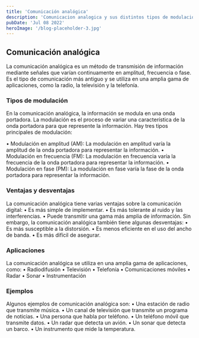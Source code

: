 ```yaml
---
title: 'Comunicación analógica'
description: 'Comunicacion analogica y sus distintos tipos de modulacion'
pubDate: 'Jul 08 2022'
heroImage: '/blog-placeholder-3.jpg'
---
```


## Comunicación analógica

La comunicación analógica es un método de transmisión de información mediante señales que varían continuamente en amplitud, frecuencia o fase. Es el tipo de comunicación más antiguo y se utiliza en una amplia gama de aplicaciones, como la radio, la televisión y la telefonía.

### Tipos de modulación

En la comunicación analógica, la información se modula en una onda portadora. La modulación es el proceso de variar una característica de la onda portadora para que represente la información. Hay tres tipos principales de modulación:

•	Modulación en amplitud (AM): La modulación en amplitud varía la amplitud de la onda portadora para representar la información.
•	Modulación en frecuencia (FM): La modulación en frecuencia varía la frecuencia de la onda portadora para representar la información. 
•	Modulación en fase (PM): La modulación en fase varía la fase de la onda portadora para representar la información.

### Ventajas y desventajas

La comunicación analógica tiene varias ventajas sobre la comunicación digital:
•	Es más simple de implementar.
•	Es más tolerante al ruido y las interferencias.
•	Puede transmitir una gama más amplia de información.
Sin embargo, la comunicación analógica también tiene algunas desventajas:
•	Es más susceptible a la distorsión.
•	Es menos eficiente en el uso del ancho de banda.
•	Es más difícil de asegurar.

### Aplicaciones

La comunicación analógica se utiliza en una amplia gama de aplicaciones, como:
•	Radiodifusión
•	Televisión
•	Telefonía
•	Comunicaciones móviles
•	Radar
•	Sonar
•	Instrumentación
### Ejemplos

Algunos ejemplos de comunicación analógica son:
•	Una estación de radio que transmite música.
•	Un canal de televisión que transmite un programa de noticias.
•	Una persona que habla por teléfono.
•	Un teléfono móvil que transmite datos.
•	Un radar que detecta un avión.
•	Un sonar que detecta un barco.
•	Un instrumento que mide la temperatura.
